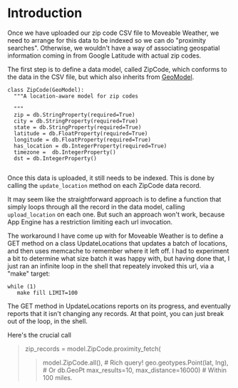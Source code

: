 # Introduction #


Once we have uploaded our zip code CSV file to Moveable Weather, we need to arrange for this data to be indexed so we can do "proximity searches". Otherwise, we wouldn't have a way of associating geospatial information coming in from Google Latitude with actual zip codes.

The first step is to define a data model, called ZipCode, which conforms to the data in the CSV file, but which also inherits from [GeoModel](http://pypi.python.org/pypi/geomodel/0.2.0).

```
class ZipCode(GeoModel):
  """A location-aware model for zip codes

  """
  zip = db.StringProperty(required=True)
  city = db.StringProperty(required=True)
  state = db.StringProperty(required=True)
  latitude = db.FloatProperty(required=True)
  longitude = db.FloatProperty(required=True)
  has_location = db.IntegerProperty(required=True)
  timezone =  db.IntegerProperty()
  dst = db.IntegerProperty()


```


Once this data is uploaded, it still needs to be indexed. This is done by calling the `update_location` method on each ZipCode data record.

It may seem like the straightforward approach is to define a function that simply loops through all the record in the data model, calling `upload_location` on each one. But such an approach won't work, because App Engine has a restriction limiting each url invocation.

The workaround I have come up with for Moveable Weather is to define a GET method on a class UpdateLocations that updates a batch of locations, and then uses memcache to remember where it left off. I had to experiment a bit to determine what size batch it was happy with, but having done that, I just ran an infinite loop in the shell that repeately invoked this url, via a "make" target:

```
while (1)
   make fill LIMIT=100
```

The GET method in UpdateLocations reports on its progress, and eventually reports that it isn't changing any records. At that point, you can just break out of the loop, in the shell.



Here's the crucial call

> zip\_records = model.ZipCode.proximity\_fetch(
> > model.ZipCode.all(),  # Rich query!
> > geo.geotypes.Point(lat, lng),  # Or db.GeoPt
> > max\_results=10,
> > max\_distance=16000)  # Within 100 miles.